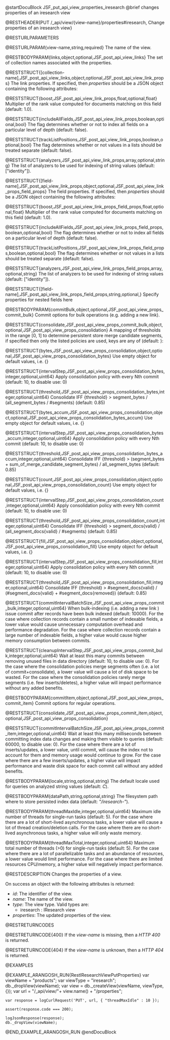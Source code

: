 
@startDocuBlock JSF_put_api_view_properties_iresearch
@brief changes properties of an iresearch view

@RESTHEADER{PUT /_api/view/{view-name}/properties#iresearch, Change properties of an iresearch view}

@RESTURLPARAMETERS

@RESTURLPARAM{view-name,string,required}
The name of the view.

@RESTBODYPARAM{links,object,optional,JSF_post_api_view_links}
The set of collection names associated with the properties.

@RESTSTRUCT{[collection-name],JSF_post_api_view_links,object,optional,JSF_post_api_view_link_props}
The link properties. If specified, then *properties*
should be a JSON object containing the following attributes:

@RESTSTRUCT{boost,JSF_post_api_view_link_props,float,optional,float}
Multiplier of the rank value computed for documents matching on this field (default: 1.0).

@RESTSTRUCT{includeAllFields,JSF_post_api_view_link_props,boolean,optional,bool}
The flag determines whether or not to index all fields on a particular level of depth (default: false).

@RESTSTRUCT{trackListPositions,JSF_post_api_view_link_props,boolean,optional,bool}
The flag determines whether or not values in a lists should be treated separate (default: false).

@RESTSTRUCT{analyzers,JSF_post_api_view_link_props,array,optional,string}
The list of analyzers to be used for indexing of string values (default: ["identity"]).

@RESTSTRUCT{[field-name],JSF_post_api_view_link_props,object,optional,JSF_post_api_view_link_props_field_props}
The field properties. If specified, then *properties*
should be a JSON object containing the following attributes:

@RESTSTRUCT{boost,JSF_post_api_view_link_props_field_props,float,optional,float}
Multiplier of the rank value computed for documents matching on this field (default: 1.0).

@RESTSTRUCT{includeAllFields,JSF_post_api_view_link_props_field_props,boolean,optional,bool}
The flag determines whether or not to index all fields on a particular level of depth (default: false).

@RESTSTRUCT{trackListPositions,JSF_post_api_view_link_props_field_props,boolean,optional,bool}
The flag determines whether or not values in a lists should be treated separate (default: false).

@RESTSTRUCT{analyzers,JSF_post_api_view_link_props_field_props,array,optional,string}
The list of analyzers to be used for indexing of string values (default: ["identity"]).

@RESTSTRUCT{[field-name],JSF_post_api_view_link_props_field_props,string,optional,}
Specify properties for nested fields here

@RESTBODYPARAM{commitBulk,object,optional,JSF_post_api_view_props_commit_bulk}
Commit options for bulk operations (e.g. adding a new link).

@RESTSTRUCT{consolidate,JSF_post_api_view_props_commit_bulk,object,optional,JSF_post_api_view_props_consolidation}
A mapping of thresholds in the range [0, 1] to determine persistent store merge
candidate segments, if specified then only the listed policies are used, keys are any of (default: <none>):

@RESTSTRUCT{bytes,JSF_post_api_view_props_consolidation,object,optional,JSF_post_api_view_props_consolidation_bytes}
Use empty object for default values, i.e. {}

@RESTSTRUCT{intervalStep,JSF_post_api_view_props_consolidation_bytes,integer,optional,uint64}
Apply consolidation policy with every Nth commit (default: 10, to disable use: 0)

@RESTSTRUCT{threshold,JSF_post_api_view_props_consolidation_bytes,integer,optional,uint64}
Consolidate IFF {threshold} > segment_bytes / (all_segment_bytes / #segments) (default: 0.85)

@RESTSTRUCT{bytes_accum,JSF_post_api_view_props_consolidation,object,optional,JSF_post_api_view_props_consolidation_bytes_accum}
Use empty object for default values, i.e. {}

@RESTSTRUCT{intervalStep,JSF_post_api_view_props_consolidation_bytes_accum,integer,optional,uint64}
Apply consolidation policy with every Nth commit (default: 10, to disable use: 0)

@RESTSTRUCT{threshold,JSF_post_api_view_props_consolidation_bytes_accum,integer,optional,uint64}
Consolidate IFF {threshold} > (segment_bytes + sum_of_merge_candidate_segment_bytes) / all_segment_bytes (default: 0.85)

@RESTSTRUCT{count,JSF_post_api_view_props_consolidation,object,optional,JSF_post_api_view_props_consolidation_count}
Use empty object for default values, i.e. {}

@RESTSTRUCT{intervalStep,JSF_post_api_view_props_consolidation_count,integer,optional,uint64}
Apply consolidation policy with every Nth commit (default: 10, to disable use: 0)

@RESTSTRUCT{threshold,JSF_post_api_view_props_consolidation_count,integer,optional,uint64}
Consolidate IFF {threshold} > segment_docs{valid} / (all_segment_docs{valid} / #segments) (default: 0.85)

@RESTSTRUCT{fill,JSF_post_api_view_props_consolidation,object,optional,JSF_post_api_view_props_consolidation_fill}
Use empty object for default values, i.e. {}

@RESTSTRUCT{intervalStep,JSF_post_api_view_props_consolidation_fill,integer,optional,uint64}
Apply consolidation policy with every Nth commit (default: 10, to disable use: 0)

@RESTSTRUCT{threshold,JSF_post_api_view_props_consolidation_fill,integer,optional,uint64}
Consolidate IFF {threshold} > #segment_docs{valid} / (#segment_docs{valid} + #segment_docs{removed}) (default: 0.85)

@RESTSTRUCT{commitIntervalBatchSize,JSF_post_api_view_props_commit_bulk,integer,optional,uint64}
When bulk-indexing (i.e. adding a new link ) issue commit after <count>
records have been bulk indexed (default: 10000).
For the case where collection records contain a small number of indexable fields, a lower value would cause unnecessary
computation overhead and performance degradation.
For the case where collection records contain a large number of indexable fields, a higher value would cause higher memory
consumption between commits.

@RESTSTRUCT{cleanupIntervalStep,JSF_post_api_view_props_commit_bulk,integer,optional,uint64}
Wait at least this many commits between removing unused files in data directory (default: 10,
to disable use: 0).
For the case where the consolidation policies merge segments often (i.e. a lot of commit+consolidate), a lower value will cause a
lot of disk space to be wasted.
For the case where the consolidation policies rarely merge segments (i.e. few inserts/deletes), a higher value will impact
performance without any added benefits.

@RESTBODYPARAM{commitItem,object,optional,JSF_post_api_view_props_commit_item}
Commit options for regular operations.

@RESTSTRUCT{consolidate,JSF_post_api_view_props_commit_item,object,optional,JSF_post_api_view_props_consolidation}

@RESTSTRUCT{commitIntervalBatchSize,JSF_post_api_view_props_commit_item,integer,optional,uint64}
Wait at least this many milliseconds between committing index data changes and
making them visible to queries (default: 60000, to disable use: 0).
For the case where there are a lot of inserts/updates, a lower value, until commit, will cause the index not to account for them and
memory usage would continue to grow.
For the case where there are a few inserts/updates, a higher value will impact performance and waste disk space for each
commit call without any added benefits.

@RESTBODYPARAM{locale,string,optional,string}
The default locale used for queries on analyzed string values (default: *C*).

@RESTBODYPARAM{dataPath,string,optional,string}
The filesystem path where to store persisted index data (default: *"<ArangoDB database path>/iresearch-<index id>"*).

@RESTBODYPARAM{threadMaxIdle,integer,optional,uint64}
Maximum idle number of threads for single-run tasks (default: 5).
For the case where there are a lot of short-lived asynchronous tasks, a lower value will cause a lot of thread creation/deletion calls.
For the case where there are no short-lived asynchronous tasks, a higher value will only waste memory.

@RESTBODYPARAM{threadMaxTotal,integer,optional,uint64}
Maximum total number of threads (>0) for single-run tasks (default: 5).
For the case where there are a lot of parallelizable tasks and an abundance of resources, a lower value would limit performance.
For the case where there are limited resources CPU/memory, a higher value will negatively impact performance.

@RESTDESCRIPTION
Changes the properties of a view.

On success an object with the following attributes is returned:
- *id*: The identifier of the view.
- *name*: The name of the view.
- *type*: The view type. Valid types are:
  - iresearch : IResearch view
- *properties*: The updated properties of the view.

@RESTRETURNCODES

@RESTRETURNCODE{400}
If the *view-name* is missing, then a *HTTP 400* is
returned.

@RESTRETURNCODE{404}
If the *view-name* is unknown, then a *HTTP 404*
is returned.

@EXAMPLES

@EXAMPLE_ARANGOSH_RUN{RestIResearchViewPutProperties}
    var viewName = "products";
    var viewType = "iresearch";
    db._dropView(viewName);
    var view = db._createView(viewName, viewType, {});
    var url = "/_api/view/"+ view.name() + "/properties";

    var response = logCurlRequest('PUT', url, { "threadMaxIdle" : 10 });

    assert(response.code === 200);

    logJsonResponse(response);
    db._dropView(viewName);
@END_EXAMPLE_ARANGOSH_RUN
@endDocuBlock

